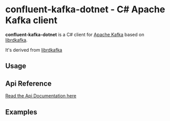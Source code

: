 confluent-kafka-dotnet - C# Apache Kafka client
===============================================

**confluent-kafka-dotnet** is a C# client for [Apache Kafka](http://kafka.apache.org/) based on [librdkafka](https://github.com/edenhill/librdkafka).

It's derived from [librdkafka](https://github.com/ah-/rdkafka-net)

## Usage

## Api Reference

[Read the Api Documentation here](api/Confluent.Kafka.html)

## Examples

